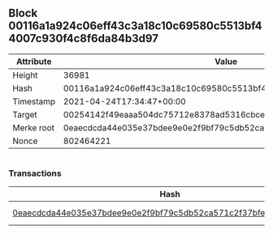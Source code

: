 ## Block 00116a1a924c06eff43c3a18c10c69580c5513bf44007c930f4c8f6da84b3d97

Attribute | Value
--- | ---
Height | 36981
Hash | 00116a1a924c06eff43c3a18c10c69580c5513bf44007c930f4c8f6da84b3d97
Timestamp | 2021-04-24T17:34:47+00:00
Target | 00254142f49eaaa504dc75712e8378ad5316cbcead634704b3734b6271167cc4
Merke root | 0eaecdcda44e035e37bdee9e0e2f9bf79c5db52ca571c2f37bfea68134223d97
Nonce | 802464221

```

```

### Transactions

Hash | Amount
--- | ---
[0eaecdcda44e035e37bdee9e0e2f9bf79c5db52ca571c2f37bfea68134223d97](0eaecdcda44e035e37bdee9e0e2f9bf79c5db52ca571c2f37bfea68134223d97.md) | 10.00000000 SKEPTI 
